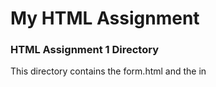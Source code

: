 # My HTML Assignment

### HTML Assignment 1 Directory
This directory contains the form.html and the in
